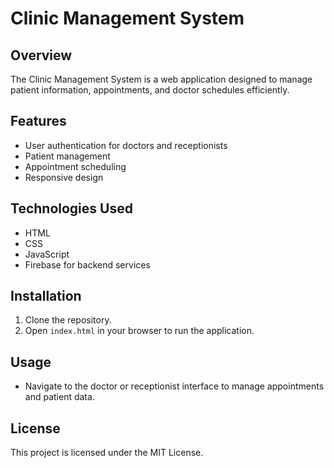# Clinic Management System

## Overview

The Clinic Management System is a web application designed to manage patient information, appointments, and doctor schedules efficiently.

## Features

- User authentication for doctors and receptionists
- Patient management
- Appointment scheduling
- Responsive design

## Technologies Used

- HTML
- CSS
- JavaScript
- Firebase for backend services

## Installation

1. Clone the repository.
2. Open `index.html` in your browser to run the application.

## Usage

- Navigate to the doctor or receptionist interface to manage appointments and patient data.

## License

This project is licensed under the MIT License.
